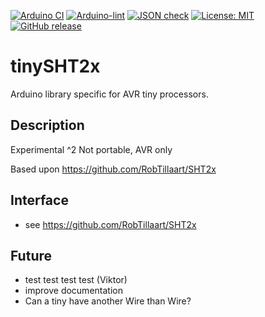 
[![Arduino CI](https://github.com/RobTillaart/tinySHT2x/actions/workflows/arduino_test_runner.yml/badge.svg)](https://github.com/RobTillaart/tinySHT2x/actions/workflows/arduino_test_runner.yml)
[![Arduino-lint](https://github.com/RobTillaart/tinySHT2x/actions/workflows/arduino-lint.yml/badge.svg)](https://github.com/RobTillaart/tinySHT2x/actions/workflows/arduino-lint.yml)
[![JSON check](https://github.com/RobTillaart/tinySHT2x/actions/workflows/jsoncheck.yml/badge.svg)](https://github.com/RobTillaart/tinySHT2x/actions/workflows/jsoncheck.yml)
[![License: MIT](https://img.shields.io/badge/license-MIT-green.svg)](https://github.com/RobTillaart/tinySHT2x/blob/master/LICENSE)
[![GitHub release](https://img.shields.io/github/release/RobTillaart/tinySHT2x.svg?maxAge=3600)](https://github.com/RobTillaart/tinySHT2x/releases)


# tinySHT2x

Arduino library specific for AVR tiny processors. 


## Description

Experimental ^2 
Not portable, AVR only

Based upon https://github.com/RobTillaart/SHT2x


## Interface

- see https://github.com/RobTillaart/SHT2x


## Future

- test test test test (Viktor)
- improve documentation
- Can a tiny have another Wire than Wire?


